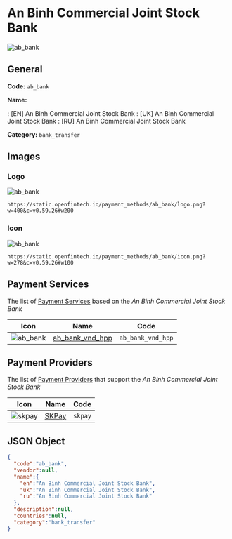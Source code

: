 
# An Binh Commercial Joint Stock Bank 
![ab_bank](https://static.openfintech.io/payment_methods/ab_bank/logo.png?w=400&c=v0.59.26#w200)  

## General 
**Code:** `ab_bank` 
 
**Name:** 
 
:	[EN] An Binh Commercial Joint Stock Bank 
:	[UK] An Binh Commercial Joint Stock Bank 
:	[RU] An Binh Commercial Joint Stock Bank 
 
**Category:** `bank_transfer` 
 

## Images 

### Logo 
![ab_bank](https://static.openfintech.io/payment_methods/ab_bank/logo.png?w=400&c=v0.59.26#w200)  

```
https://static.openfintech.io/payment_methods/ab_bank/logo.png?w=400&c=v0.59.26#w200
```  

### Icon 
![ab_bank](https://static.openfintech.io/payment_methods/ab_bank/icon.png?w=278&c=v0.59.26#w100)  

```
https://static.openfintech.io/payment_methods/ab_bank/icon.png?w=278&c=v0.59.26#w100
```  

## Payment Services 
 
The list of [Payment Services](/payment-services/) based on the _An Binh Commercial Joint Stock Bank_ 

|Icon|Name|Code| 
|:---:|:---:|:---:| 
|![ab_bank](https://static.openfintech.io/payment_methods/ab_bank/icon.png?w=278&c=v0.59.26#w100) |[ab_bank_vnd_hpp](/payment-services/ab_bank_vnd_hpp/)|`ab_bank_vnd_hpp`| 
 

## Payment Providers 
 
The list of [Payment Providers](/payment-providers/) that support the _An Binh Commercial Joint Stock Bank_ 

|Icon|Name|Code| 
|:---:|:---:|:---:| 
|![skpay](https://static.openfintech.io/payment_providers/skpay/icon.png?w=278&c=v0.59.26#w100) |[SKPay](/payment-providers/skpay/)|`skpay`| 
 

## JSON Object 

```json
{
  "code":"ab_bank",
  "vendor":null,
  "name":{
    "en":"An Binh Commercial Joint Stock Bank",
    "uk":"An Binh Commercial Joint Stock Bank",
    "ru":"An Binh Commercial Joint Stock Bank"
  },
  "description":null,
  "countries":null,
  "category":"bank_transfer"
}
```  
